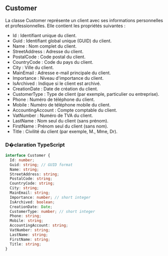 ﻿## Customer

La classe Customer représente un client avec ses informations personnelles et professionnelles. Elle contient les propriétés suivantes :

- Id : Identifiant unique du client.
- Guid : Identifiant global unique (GUID) du client.
- Name : Nom complet du client.
- StreetAddress : Adresse du client.
- PostalCode : Code postal du client.
- CountryCode : Code du pays du client.
- City : Ville du client.
- MainEmail : Adresse e-mail principale du client.
- Importance : Niveau d'importance du client.
- IsArchived : Indique si le client est archivé.
- CreationDate : Date de création du client.
- CustomerType : Type de client (par exemple, particulier ou entreprise).
- Phone : Numéro de téléphone du client.
- Mobile : Numéro de téléphone mobile du client.
- AccountingAccount : Compte comptable du client.
- VatNumber : Numéro de TVA du client.
- LastName : Nom seul du client (sans prénom).
- FirstName : Prénom seul du client (sans nom).
- Title : Civilité du client (par exemple, M., Mme, Dr).

### D�claration TypeScript
```typescript
interface Customer {
  Id: number;
  Guid: string; // GUID format
  Name: string;
  StreetAddress: string;
  PostalCode: string;
  CountryCode: string;
  City: string;
  MainEmail: string;
  Importance: number; // short integer
  IsArchived: boolean;
  CreationDate: Date;
  CustomerType: number; // short integer
  Phone: string;
  Mobile: string;
  AccountingAccount: string;
  VatNumber: string;
  LastName: string;
  FirstName: string;
  Title: string;
}
```